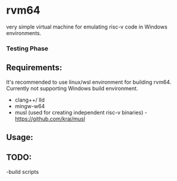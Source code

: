 # rvm64
very simple virtual machine for emulating risc-v code in Windows environments.

### Testing Phase

## Requirements:
It's recommended to use linux/wsl environment for building rvm64. Currently not supporting Windows build environment.
- clang++/ lld
- mingw-w64
- musl (used for creating independent risc-v binaries) - https://github.com/kraj/musl

## Usage:

## TODO:
-build scripts
